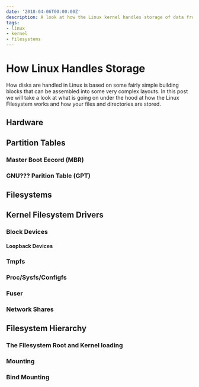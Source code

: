 ```yaml
---
date: '2018-04-06T00:00:00Z'
description: A look at how the Linux kernel handles storage of data from low level block devices to the file system hairachy.
tags:
- linux
- kernel
- filesystems
---
```


# How Linux Handles Storage

How disks are handled in Linux is based on some fairly simple building blocks
that can be assembled into some very complex layouts. In this post we will take
a look at what is going on under the hood at how the Linux Filesystem works and
how your files and directories are stored.

## Hardware

## Partition Tables

### Master Boot Eecord (MBR)

### GNU??? Parition Table (GPT)

## Filesystems

## Kernel Filesystem Drivers

### Block Devices

#### Loopback Devices

### Tmpfs

### Proc/Sysfs/Configfs

### Fuser

### Network Shares

## Filesystem Hierarchy

### The Filesystem Root and Kernel loading

### Mounting

### Bind Mounting
